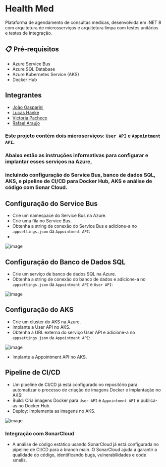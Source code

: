 # Health Med
Plataforma de agendamento de consultas medicas, desenvolvida em .NET 8 com arquitetura de microsserviços e arquitetura limpa com testes unitários e testes de integração.

## 📋 Pré-requisitos

* Azure Service Bus
* Azure SQL Database
* Azure Kubernetes Service (AKS)
* Docker Hub

## Integrantes

- [João Gasparini](https://github.com/joaogasparini)
- [Lucas Hanke](https://github.com/lucasbagrt)
- [Victoria Pacheco](https://github.com/vickypacheco)
- [Rafael Araujo](https://github.com/RafAraujo)

### Este projeto contém dois microserviços: `User API` e `Appointment API`.
### Abaixo estão as instruções informativas para configurar e implantar esses serviços na Azure,
### incluindo configuração do Service Bus, banco de dados SQL, AKS, e pipeline de CI/CD para Docker Hub, AKS e análise de código com Sonar Cloud.

## Configuração do Service Bus

- Crie um namespace do Service Bus na Azure.
- Crie uma fila no Service Bus.
- Obtenha a string de conexão do Service Bus e adicione-a no `appsettings.json` da `Appointment API`:
- 
![image](https://github.com/user-attachments/assets/57bc9ef6-7625-41be-bb33-043773f20eb3)


## Configuração do Banco de Dados SQL

- Crie um serviço de banco de dados SQL na Azure.
- Obtenha a string de conexão do banco de dados e adicione-a no `appsettings.json` da `Appointment API` e `User API`:

![image](https://github.com/user-attachments/assets/99d9f42c-7713-465d-9f5d-d6881fda6445)

## Configuração do AKS

- Crie um cluster do AKS na Azure.
- Implante a User API no AKS.
- Obtenha a URL externa do serviço User API e adicione-a no `appsettings.json` da `Appointment API`:

![image](https://github.com/user-attachments/assets/a6cfab33-0a92-47d3-bcfd-5134ad55b017)


- Implante a Appointment API no AKS.

## Pipeline de CI/CD

- Um pipeline de CI/CD já está configurado no repositório para automatizar o processo de criação de imagens Docker e implantação no AKS:
- Build: Cria imagens Docker para `User API` e `Appointment API` e publica-as no Docker Hub.
- Deploy: Implementa as imagens no AKS.

![image](https://github.com/user-attachments/assets/100126b8-c769-44bb-856b-f8ae72b9b896)

### Integração com SonarCloud
- A análise de código estático usando SonarCloud já está configurada no pipeline de CI/CD para a branch main. O SonarCloud ajuda a garantir a qualidade do código, identificando bugs, vulnerabilidades e code smells.
